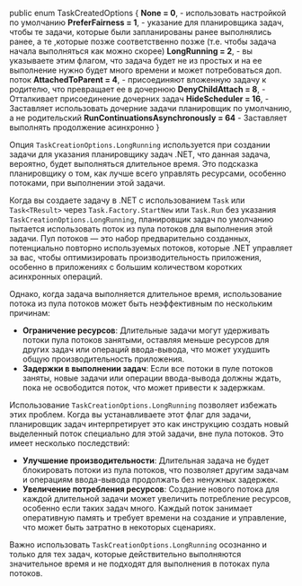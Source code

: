 public enum TaskCreatedOptions
{
	**None = 0**, - использовать настройкой по умолчанию
	**PreferFairness = 1**, - указание для планировщика задач, чтобы те задачи, которые были запланированы ранее выполнялись ранее, а те ,которые позже соответственно позже (т.е. чтобы задача начала выполняться как можно скорее)
	**LongRunning = 2**, - вы указываете этим флагом, что задача будет не из простых и на ее выполнение нужно будет много времени и может потребоваться доп. поток
	**AttachedToParent = 4**, - присоединяют вложенную задачу к родителю, что превращает ее в дочернюю
	**DenyChildAttach = 8**, - Отталкивает присоединение дочерних задач
	**HideScheduler = 16**, - Заставляет использовать дочерние задачи планировщик по умолчанию, а не родительский
	**RunContinuationsAsynchronously = 64** - Заставляет выполнять продолжение асинхронно
}

Опция `TaskCreationOptions.LongRunning` используется при создании задачи для указания планировщику задач .NET, что данная задача, вероятно, будет выполняться длительное время. Это подсказка планировщику о том, как лучше всего управлять ресурсами, особенно потоками, при выполнении этой задачи.

Когда вы создаете задачу в .NET с использованием `Task` или `Task<TResult>` через `Task.Factory.StartNew` или `Task.Run` без указания `TaskCreationOptions.LongRunning`, планировщик задач по умолчанию пытается использовать поток из пула потоков для выполнения этой задачи. Пул потоков — это набор предварительно созданных, потенциально повторно используемых потоков, которые .NET управляет за вас, чтобы оптимизировать производительность приложения, особенно в приложениях с большим количеством коротких асинхронных операций.

Однако, когда задача выполняется длительное время, использование потока из пула потоков может быть неэффективным по нескольким причинам:

- **Ограничение ресурсов**: Длительные задачи могут удерживать потоки пула потоков занятыми, оставляя меньше ресурсов для других задач или операций ввода-вывода, что может ухудшить общую производительность приложения.
- **Задержки в выполнении задач**: Если все потоки в пуле потоков заняты, новые задачи или операции ввода-вывода должны ждать, пока не освободится поток, что может привести к задержкам.

Использование `TaskCreationOptions.LongRunning` позволяет избежать этих проблем. Когда вы устанавливаете этот флаг для задачи, планировщик задач интерпретирует это как инструкцию создать новый выделенный поток специально для этой задачи, вне пула потоков. Это имеет несколько последствий:

- **Улучшение производительности**: Длительная задача не будет блокировать потоки из пула потоков, что позволяет другим задачам и операциям ввода-вывода продолжать без ненужных задержек.
- **Увеличение потребления ресурсов**: Создание нового потока для каждой длительной задачи может увеличить потребление ресурсов, особенно если таких задач много. Каждый поток занимает оперативную память и требует времени на создание и управление, что может быть затратно в некоторых сценариях.

Важно использовать `TaskCreationOptions.LongRunning` осознанно и только для тех задач, которые действительно выполняются значительное время и не подходят для выполнения в потоках пула потоков.